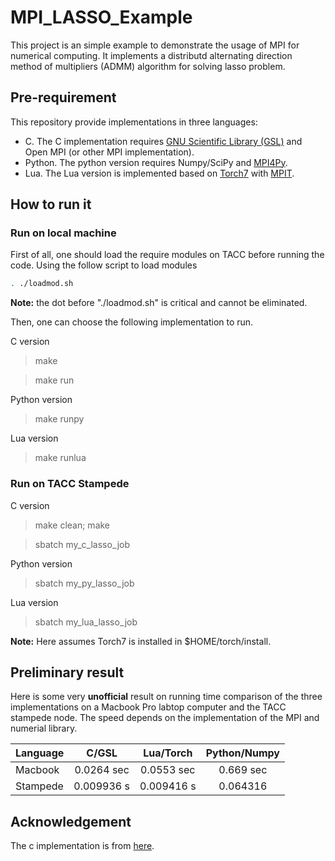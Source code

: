 # MPI_LASSO_Example

This project is an simple example to demonstrate the usage of MPI for numerical computing.
It implements a distributd alternating direction method of multipliers (ADMM) algorithm for solving lasso problem. 

## Pre-requirement

This repository provide implementations in three languages:
- C. The C implementation requires [GNU Scientific Library (GSL)](http://www.gnu.org/software/gsl/) and Open MPI (or other MPI implementation).
- Python. The python version requires Numpy/SciPy and [MPI4Py](http://mpi4py.scipy.org/).
- Lua. The Lua version is implemented based on [Torch7](http://torch.ch/) with [MPIT](https://github.com/sixin-zh/mpiT).

## How to run it

### Run on local machine

First of all, one should load the require modules on TACC before running the code.
Using the follow script to load modules

```bash
. ./loadmod.sh
```

**Note:** the dot before "./loadmod.sh" is critical and cannot be eliminated.

Then, one can choose the following implementation to run.

C version
> make

> make run

Python version
> make runpy

Lua version 
> make runlua

### Run on TACC Stampede

C version
> make clean; make

> sbatch my_c_lasso_job

Python version
> sbatch my_py_lasso_job

Lua version 
> sbatch my_lua_lasso_job

**Note:** Here assumes Torch7 is installed in $HOME/torch/install.

## Preliminary result

Here is some very **unofficial** result on running time comparison of the three implementations on a Macbook Pro labtop computer and the TACC stampede node. 
The speed depends on the implementation of the MPI and numerial library.

| Language      | C/GSL         | Lua/Torch  | Python/Numpy  |
| ------------- |:-------------:|:----------:|:-------------:|
| Macbook       | 0.0264 sec    | 0.0553 sec | 0.669 sec     |
| Stampede      | 0.009936 s    | 0.009416 s | 0.064316      |


## Acknowledgement

The c implementation is from [here](https://web.stanford.edu/~boyd/papers/admm/mpi/).

